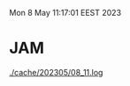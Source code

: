 Mon  8 May 11:17:01 EEST 2023
# JAM
<a href='./cache/202305/08_11.log'>./cache/202305/08_11.log</a>
